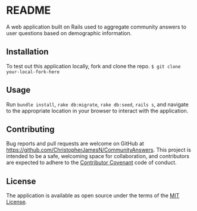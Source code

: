 # README
A web application built on Rails used to aggregate community answers to user questions based on demographic information.

## Installation
To test out this application locally, fork and clone the repo.
`$ git clone your-local-fork-here`

## Usage
Run `bundle install`, `rake db:migrate`, `rake db:seed`, `rails s`, and navigate to the appropriate location in your browser to interact with the application.

## Contributing
Bug reports and pull requests are welcome on GitHub at https://github.com/ChristopherJamesN/CommunityAnswers. This project is intended to be a safe, welcoming space for collaboration, and contributors are expected to adhere to the [Contributor Covenant](contributor-covenant.org) code of conduct.


## License
The application is available as open source under the terms of the [MIT License](http://opensource.org/licenses/MIT).

